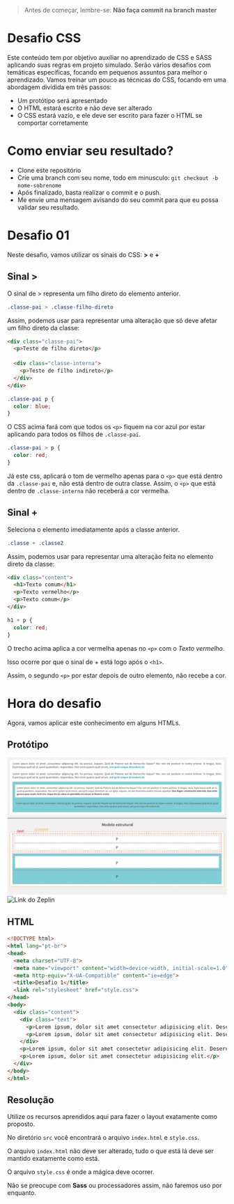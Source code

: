 > Antes de começar, lembre-se: **Não faça commit na branch master**

# Desafio CSS
Este conteúdo tem por objetivo auxiliar no aprendizado de CSS e SASS aplicando suas regras em projeto simulado. Serão vários desafios com temáticas específicas, focando em pequenos assuntos para melhor o aprendizado.
Vamos treinar um pouco as técnicas do CSS, focando em uma abordagem dividida em três passos:

* Um protótipo será apresentado
* O HTML estará escrito e não deve ser alterado
* O CSS estará vazio, e ele deve ser escrito para fazer o HTML se comportar corretamente

# Como enviar seu resultado?
* Clone este repositório
* Crie uma branch com seu nome, todo em minusculo: `git checkout -b nome-sobrenome`
* Após finalizado, basta realizar o commit e o push.
* Me envie uma mensagem avisando do seu commit para que eu possa validar seu resultado.

# Desafio 01
Neste desafio, vamos utilizar os sinais do CSS: **>** e **+**

## Sinal >
O sinal de > representa um filho direto do elemento anterior.

```css
.classe-pai > .classe-filho-direto
```

Assim, podemos usar para representar uma alteração que só deve afetar um filho direto da classe:

```html
<div class="classe-pai">
  <p>Teste de filho direto</p>
  
  <div class="classe-interna">
    <p>Teste de filho indireto</p>
  </div>
</div>
```

```css
.classe-pai p {  
  color: blue;
}
```
O CSS acima fará com que todos os `<p>` fiquem na cor azul por estar aplicando para todos os filhos de `.classe-pai`.

```css
.classe-pai > p {  
  color: red;
}
```

Já este css, aplicará o tom de vermelho apenas para o `<p>` que está dentro da `.classe-pai` e, não está dentro de outra classe. Assim, o `<p>` que está dentro de `.classe-interna` não receberá a cor vermelha.

## Sinal +
Seleciona o elemento imediatamente após a classe anterior.
```css
.classe + .classe2
```

Assim, podemos usar para representar uma alteração feita no elemento direto da classe:

```html
<div class="content">
  <h1>Texto comum</h1>
  <p>Texto vermelho</p>
  <p>Texto comum</p>
</div>
```

```css
h1 + p {
  color: red;
}
```

O trecho acima aplica a cor vermelha apenas no `<p>` com o *Texto vermelho*.

Isso ocorre por que o sinal de + está logo após o `<h1>`.

Assim, o segundo `<p>` por estar depois de outro elemento, não recebe a cor.

# Hora do desafio
Agora, vamos aplicar este conhecimento em alguns HTMLs.

## Protótipo
![alt text](preview-1.png)
![Link do Zeplin](https://zpl.io/29OmxxW)

## HTML
```html
<!DOCTYPE html>
<html lang="pt-br">
<head>
  <meta charset="UTF-8">
  <meta name="viewport" content="width=device-width, initial-scale=1.0">
  <meta http-equiv="X-UA-Compatible" content="ie=edge">
  <title>Desafio 1</title>
  <link rel="stylesheet" href="style.css">
</head>
<body>
  <div class="content">
    <div class="text">
      <p>Lorem ipsum, dolor sit amet consectetur adipisicing elit. Deserunt nulla, <strong>nesciunt</strong> et aperiam iusto reprehenderit impedit consequuntur ullam nobis, asperiores temporibus magni id numquam quia dicta possimus vel. Dolorem, suscipit!</p>
      <p>Lorem ipsum, dolor sit amet consectetur adipisicing elit. Deserunt nulla, <strong>nesciunt</strong> et aperiam iusto reprehenderit impedit consequuntur ullam nobis, asperiores temporibus magni id numquam quia dicta possimus vel. Dolorem, suscipit!</p>
    </div>
    <p>Lorem ipsum, dolor sit amet consectetur adipisicing elit. Deserunt nulla, <strong>nesciunt</strong> et aperiam iusto reprehenderit impedit consequuntur ullam nobis, asperiores temporibus magni id numquam quia dicta possimus vel. Dolorem, suscipit!</p>
    <p>Lorem ipsum, dolor sit amet consectetur adipisicing elit.</p>
  </div>
</body>
</html>
```

## Resolução
Utilize os recursos aprendidos aqui para fazer o layout exatamente como proposto.

No diretório `src` você encontrará o arquivo `index.html` e `style.css`.

O arquivo `index.html` não deve ser alterado, tudo o que está lá deve ser mantido exatamente como está.

O arquivo `style.css` é onde a mágica deve ocorrer.

Não se preocupe com **Sass** ou processadores assim, não faremos uso por enquanto.
